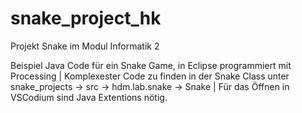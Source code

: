 # snake_project_hk
Projekt Snake im Modul Informatik 2

Beispiel Java Code für ein Snake Game, in Eclipse programmiert mit Processing | 
Komplexester Code zu finden in der Snake Class unter snake_projects -> src -> hdm.lab.snake -> Snake | 
Für das Öffnen in VSCodium sind Java Extentions nötig.
